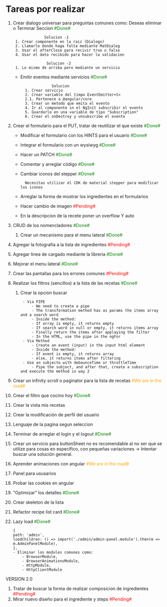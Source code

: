 # Tareas por realizar

1. Crear dialogo universar para preguntas comunes como: Deseas eliminar o Terminar Seccion <span style="color:green;">#Done#<span>

		             Solucion -1					     
	    1. Crear componente en la raiz (Dialogo)					     
	    2. Llamarlo donde haga falta mediante MatDialog				     
	    3. Usar el afterClose para recivir true o false				     
	    4. Usar el dato recibido para hacer la validacion				 
											                         
					  Solucion -2					                 
	    1. Lo mismo de arriba pero mediante un servicio				     
											                         

    - Emitir eventos mediante servicios <span style="color:green;">#Done#<span>
						
						Solucion
			1. Crear servicio
			2. Crear variable del timpo EventEmitter<t>
			2.1. Pertenece a @angular/core
			3. Crear un metodo que emita el evento
			4. Ir al componente in el NgInit subscribir el evento
			5. Guardarlo en una variable de tipo "Subscription"
			6. Crear el onDestroy y unsubscribe el evento

2. Crear el formulario para el PUT, tratar de reutilizar el que existe <span style="color:green;">#Done#<span>
    - Modificar el formulario con los HINTS para el usuario <span style="color:green;">#Done#<span>
    - Integrar el formulario con un wysiwyg <span style="color:green;">#Done#<span>
	- Hacer un PATCH <span style="color:green;">#Done#<span>
	- Comentar y arreglar código <span style="color:green;">#Done#<span>
	- Cambiar iconos del stepper <span style="color:green;">#Done#<span>
		
			Necesitas utilizar el CDK de material stepper para modificar los iconos
	- Arreglar la forma de mostrar los ingredientes en el formularios
	- Hacer cambio de imagen <span style="color:red;">#Pending#<span>
	- En la descripcion de la recete poner un overflow Y auto
3. CRUD de los nomencladores  <span style="color:green;">#Done#<span>
	1. Crear un mecanismo para el menu lateral <span style="color:green;">#Done#<span>

5. Agregar la fotografia a la lista de ingredientes <span style="color:red;">#Pending#<span>
6. Agregar linea de cargado mediante la libreria <span style="color:green;">#Done#<span>

8. Mejorar el menu lateral <span style="color:green;">#Done#<span>
9. Crear las pantallas para los errores comunes <span style="color:red;">#Pending#<span>
10. Realizar los filtros (sencillos) a la lista de las recetas <span style="color:green;">#Done#<span>
	1. Crear la opcion buscar

			- Via PIPE
				- We need to create a pipe
				- The transformation method has as params the items array and a search word
				- Inside the method:
				- If array is empty, it returns empty
				- If search word in null or empty, it returns items array
				- Finally return the items after applaying the filter
				- In the HTML, use the pipe in the ngFor
			- Via Method
				- Create an event (input) in the input html element
				- Inside the method:
				- If event is empty, it returns array
				- else, it returns items after filtering
			- Use an subjecto with debounceTime or throttleTime
				- Pipe the subject, and after that, create a subscription and execute the method in way 2

11. Crear un infinity scroll o paginator para la lista de recetas <span style="color:orange;">#We are in the road#<span>
12. Crear el filtro que cocino hoy <span style="color:green;">#Done#<span>
13. Crear la vista mis recetas
14. Crear la modificación de perfil del usuario
15. Lenguaje de la pagina segun seleccion
16. Terminar de arreglar el login y el logout <span style="color:green;">#Done#<span>
17. Crear un servicio para buttonSheet no es recomendable al no ser que se utilize para cosas en específico, con pequeñas variaciones -> Intentar buscar una solución general.
18. Aprender animaciones con angular <span style="color:orange;">#We are in the road#<span>
19. Panel para ususarios
20. Probar las cookies en angular
21. "Optimizar" los detalles <span style="color:green;">#Done#<span>
22. Crear skeleton de la lista
23. Refactor recipe list card <span style="color:green;">#Done#<span>
24. Lazy load <span style="color:green;">#Done#<span>
		
		{
    	path: 'admin',
    	loadChildren: () => import('./admin/admin-panel.module').then(m => m.AdminPanelModule),
  		},
		- Eliminar los modules comunes como:
			- BrowserModule,
			- BrowserAnimationsModule, 
			- HttpModule, 
			- HttpClientModule


VERSION 2.0
1. Tratar de buscar la forma de realizar composicion de ingredientes <span style="color:red;">#Pending#<span>
2. Mirar nuevo diseño para el ingrediente y steps <span style="color:red;">#Pending#<span>
